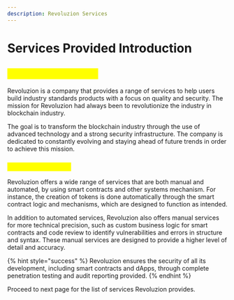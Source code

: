 ```yaml
---
description: Revoluzion Services
---
```


# Services Provided Introduction

## <mark style="color:yellow;">Revoluzion Services</mark>

Revoluzion is a company that provides a range of services to help users build industry standards products with a focus on quality and security. The mission for Revoluzion had always been to revolutionize the industry in blockchain industry.

The goal is to transform the blockchain industry through the use of advanced technology and a strong security infrastructure. The company is dedicated to constantly evolving and staying ahead of future trends in order to achieve this mission.

### <mark style="color:yellow;">Types Of Services</mark>

Revoluzion offers a wide range of services that are both manual and automated, by using smart contracts and other systems mechanism. For instance, the creation of tokens is done automatically through the smart contract logic and mechanisms, which are designed to function as intended.

In addition to automated services, Revoluzion also offers manual services for more technical precision, such as custom business logic for smart contracts and code review to identify vulnerabilities and errors in structure and syntax. These manual services are designed to provide a higher level of detail and accuracy.

{% hint style="success" %}
Revoluzion ensures the security of all its development, including smart contracts and dApps, through complete penetration testing and audit reporting provided.
{% endhint %}

Proceed to next page for the list of services Revoluzion provides.
